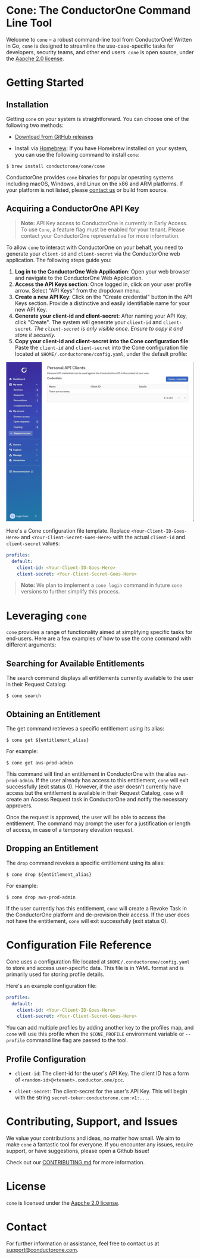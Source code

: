 # Cone: The ConductorOne Command Line Tool

Welcome to `cone` – a robust command-line tool from ConductorOne! Written in Go, `cone` is designed to streamline the use-case-specific tasks for developers, security teams, and other end users. `cone` is open source, under the [Aapche 2.0 license](./LICENSE).

# Getting Started

## Installation

Getting `cone` on your system is straightforward. You can choose one of the following two methods:

- [Download from GitHub releases](https://github.com/ConductorOne/cone/releases)

- Install via [Homebrew](https://brew.sh/): If you have Homebrew installed on your system, you can use the following command to install `cone`:

```shell
$ brew install conductorone/cone/cone
```

ConductorOne provides `cone` binaries for popular operating systems including macOS, Windows, and Linux on the x86 and ARM platforms. If your platform is not listed, please [contact us](mailto:support@conductorone.com) or build from source.

## Acquiring a ConductorOne API Key

> **Note:** API Key access to ConductorOne is currently in Early Access. To use `Cone`, a feature flag must be enabled for your tenant. Please contact your ConductorOne representative for more information.

To allow `cone` to interact with ConductorOne on your behalf, you need to generate your `client-id` and `client-secret` via the ConductorOne web application. The following steps guide you:

1. **Log in to the ConductorOne Web Application**: Open your web browser and navigate to the ConductorOne Web Application.
2. **Access the API Keys section**: Once logged in, click on your user profile arrow. Select "API Keys" from the dropdown menu.
3. **Create a new API Key**: Click on the "Create credential" button in the API Keys section. Provide a distinctive and easily identifiable name for your new API Key.
4. **Generate your client-id and client-secret**: After naming your API Key, click "Create". The system will generate your `client-id` and `client-secret`. _The `client-secret` is only visible once. Ensure to copy it and store it securely._
5. **Copy your client-id and client-secret into the Cone configuration file**: Paste the `client-id` and `client-secret` into the Cone configuration file located at `$HOME/.conductorone/config.yaml`, under the default profile:

![API Key Demo](./docs/images/api-credential.gif)


Here's a Cone configuration file template. Replace `<Your-Client-ID-Goes-Here>` and `<Your-Client-Secret-Goes-Here>` with the actual `client-id` and `client-secret` values:

```yaml
profiles:
  default:
    client-id: <Your-Client-ID-Goes-Here>
    client-secret: <Your-Client-Secret-Goes-Here>
```

> **Note:** We plan to implement a `cone login` command in future `cone` versions to further simplify this process.

# Leveraging `cone`

`cone` provides a range of functionality aimed at simplifying specific tasks for end-users. Here are a few examples of how to use the cone command with different arguments:

## Searching for Available Entitlements

The `search` command displays all entitlements currently available to the user in their Request Catalog:

```shell
$ cone search
```

## Obtaining an Entitlement
The get command retrieves a specific entitlement using its alias:
```shell
$ cone get ${entitlement_alias}
```

For example:
```shell
$ cone get aws-prod-admin
```

This command will find an entitlement in ConductorOne with the alias `aws-prod-admin`. If the user already has access to this entitlement, `cone` will exit successfully (exit status 0). However, if the user doesn't currently have access but the entitlement is available in their Request Catalog, `cone` will create an Access Request task in ConductorOne and notify the necessary approvers.

Once the request is approved, the user will be able to access the entitlement. The command may prompt the user for a justification or length of access, in case of a temporary elevation request.

## Dropping an Entitlement

The `drop` command revokes a specific entitlement using its alias:

```shell
$ cone drop ${entitlement_alias}
```

For example:
```shell
$ cone drop aws-prod-admin
```

If the user currently has this entitlement, `cone` will create a Revoke Task in the ConductorOne platform and de-provision their access. If the user does not have the entitlement, `cone` will exit successfully (exit status 0).


# Configuration File Reference

Cone uses a configuration file located at `$HOME/.conductorone/config.yaml` to store and access user-specific data. This file is in YAML format and is primarily used for storing profile details.

Here's an example configuration file:
```yaml
profiles:
  default:
    client-id: <Your-Client-ID-Goes-Here>
    client-secret: <Your-Client-Secret-Goes-Here>
```

You can add multiple profiles by adding another key to the profiles map, and `cone` will use this profile when the `$CONE_PROFILE` environment variable or `--profile` command line flag are passed to the tool.

## Profile Configuration

- `client-id`: The client-id for the user's API Key.  The client ID has a form of `<random-id>@<tenant>.conductor.one/pcc`.

- `client-secret`: The client-secret for the user's API Key.  This will begin with the string  `secret-token:conductorone.com:v1:...`.

# Contributing, Support, and Issues

We value your contributions and ideas, no matter how small. We aim to make `cone` a fantastic tool for everyone. If you encounter any issues, require support, or have suggestions, please open a Github Issue!

Check out our [CONTRIBUTING.md](https://github.com/ConductorOne/baton/blob/main/CONTRIBUTING.md) for more information.

# License

`cone` is licensed under the [Aapche 2.0 license](./LICENSE).

# Contact

For further information or assistance, feel free to contact us at [support@conductorone.com](mailto:support@conductorone.com).
